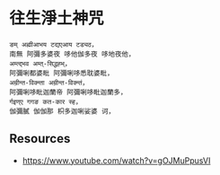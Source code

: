 # 往生淨土神咒

```text
ङम् अह्मीआभय टद्यएआय टड्यठ，
南無 阿彌多婆夜 哆他伽多夜 哆地夜他，
अम्त्द्भव अम्त्-सिद्धह्भ्，
阿彌唎都婆毗 阿彌唎哆悉耽婆毗，
अम्रीन्त-विक्न्ता अम्रीन्त-विक्न्तं，
阿彌唎哆毗迦蘭帝 阿彌唎哆毗迦蘭多，
र्गइण्ए गगङ कत-कार स्ह，
伽彌膩 伽伽那 枳多迦唎娑婆 诃，
```

## Resources

- <https://www.youtube.com/watch?v=gOJMuPpusVI>
